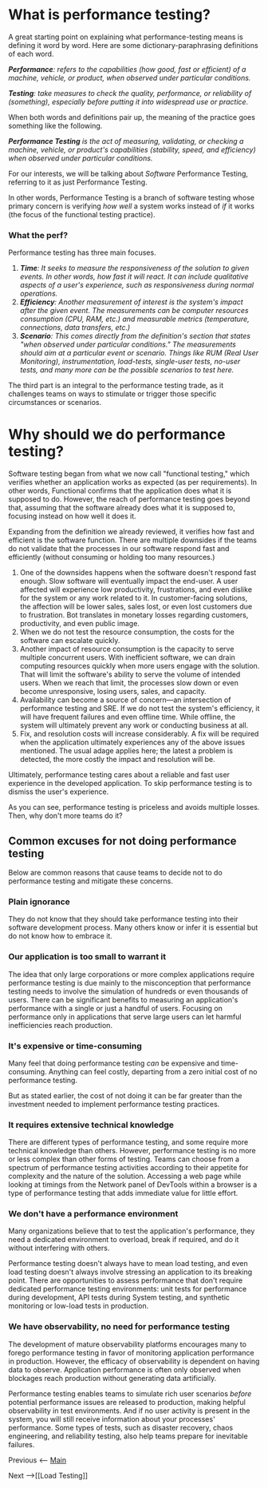 # What is performance testing?

A great starting point on explaining what performance-testing means is defining it word by word. Here are some dictionary-paraphrasing definitions of each word.

**_Performance_**_: refers to the capabilities (how good, fast or efficient) of a machine, vehicle, or product, when observed under particular conditions._

**_Testing_**_: take measures to check the quality, performance, or reliability of (something), especially before putting it into widespread use or practice._

  

When both words and definitions pair up, the meaning of the practice goes something like the following.

  

**_Performance Testing_** _is the act of measuring, validating, or checking a machine, vehicle, or product's capabilities (stability, speed, and efficiency) when observed under particular conditions._

  

For our interests, we will be talking about _Software_ Performance Testing, referring to it as just Performance Testing.

  

In other words, Performance Testing is a branch of software testing whose primary concern is verifying _how well_ a system works instead of _if_ it works (the focus of the functional testing practice). 

### What the perf?

Performance testing has three main focuses.

1.  **_Time_**_: It seeks to measure the responsiveness of the solution to given events. In other words, how fast it will react. It can include qualitative aspects of a user's experience, such as responsiveness during normal operations._
2.  **_Efficiency_**_: Another measurement of interest is the system's impact after the given event. The measurements can be computer resources consumption (CPU, RAM, etc.) and measurable metrics (temperature, connections, data transfers, etc.)_
3.  **_Scenario_**_: This comes directly from the definition's section that states "when observed under particular conditions." The measurements should aim at a particular event or scenario. Things like RUM (Real User Monitoring), instrumentation, load-tests, single-user tests, no-user tests, and many more can be the possible scenarios to test here._

The third part is an integral to the performance testing trade, as it challenges teams on ways to stimulate or trigger those specific circumstances or scenarios.   






# Why should we do performance testing?

Software testing began from what we now call "functional testing," which verifies whether an application works as expected (as per requirements). In other words, Functional confirms that the application does what it is supposed to do. However, the reach of performance testing goes beyond that, assuming that the software already does what it is supposed to, focusing instead on how well it does it.

  

Expanding from the definition we already reviewed, it verifies how fast and efficient is the software function. There are multiple downsides if the teams do not validate that the processes in our software respond fast and efficiently (without consuming or holding too many resources.)

  

1.  One of the downsides happens when the software doesn't respond fast enough. Slow software will eventually impact the end-user. A user affected will experience low productivity, frustrations, and even dislike for the system or any work related to it. In customer-facing solutions, the affection will be lower sales, sales lost, or even lost customers due to frustration. Bot translates in monetary losses regarding customers, productivity, and even public image.
2.  When we do not test the resource consumption, the costs for the software can escalate quickly.
3.  Another impact of resource consumption is the capacity to serve multiple concurrent users. With inefficient software, we can drain computing resources quickly when more users engage with the solution. That will limit the software's ability to serve the volume of intended users. When we reach that limit, the processes slow down or even become unresponsive, losing users, sales, and capacity.
4.  Availability can become a source of concern—an intersection of performance testing and SRE. If we do not test the system's efficiency, it will have frequent failures and even offline time. While offline, the system will ultimately prevent any work or conducting business at all.
5.  Fix, and resolution costs will increase considerably. A fix will be required when the application ultimately experiences any of the above issues mentioned. The usual adage applies here; the latest a problem is detected, the more costly the impact and resolution will be.

  

Ultimately, performance testing cares about a reliable and fast user experience in the developed application. To skip performance testing is to dismiss the user's experience.

  

As you can see, performance testing is priceless and avoids multiple losses. Then, why don't more teams do it? 

  

## Common excuses for not doing performance testing

Below are common reasons that cause teams to decide not to do performance testing and mitigate these concerns.

  

### Plain ignorance

They do not know that they should take performance testing into their software development process. Many others know or infer it is essential but do not know how to embrace it.

### Our application is too small to warrant it

The idea that only large corporations or more complex applications require performance testing is due mainly to the misconception that performance testing needs to involve the simulation of hundreds or even thousands of users. There can be significant benefits to measuring an application's performance with a single or just a handful of users. Focusing on performance only in applications that serve large users can let harmful inefficiencies reach production.

### It's expensive or time-consuming

Many feel that doing performance testing _can_ be expensive and time-consuming. Anything can feel costly, departing from a zero initial cost of no performance testing. 

But as stated earlier, the cost of not doing it can be far greater than the investment needed to implement performance testing practices.

### It requires extensive technical knowledge

There are different types of performance testing, and some require more technical knowledge than others. However, performance testing is no more or less complex than other forms of testing. Teams can choose from a spectrum of performance testing activities according to their appetite for complexity and the nature of the solution. Accessing a web page while looking at timings from the Network panel of DevTools within a browser is a type of performance testing that adds immediate value for little effort.

### We don't have a performance environment

Many organizations believe that to test the application's performance, they need a dedicated environment to overload, break if required, and do it without interfering with others.

Performance testing doesn't always have to mean load testing, and even load testing doesn't always involve stressing an application to its breaking point. There are opportunities to assess performance that don't require dedicated performance testing environments: unit tests for performance during development, API tests during System testing, and synthetic monitoring or low-load tests in production.

### We have observability, no need for performance testing

The development of mature observability platforms encourages many to forego performance testing in favor of monitoring application performance in production. However, the efficacy of observability is dependent on having data to observe. Application performance is often only observed when blockages reach production without generating data artificially.

Performance testing enables teams to simulate rich user scenarios _before_ potential performance issues are released to production, making helpful observability in test environments. And if no user activity is present in the system, you will still receive information about your processes' performance. Some types of tests, such as disaster recovery, chaos engineering, and reliability testing, also help teams prepare for inevitable failures.

Previous <-- [Main](../README.md)

Next -->[[Load Testing]]